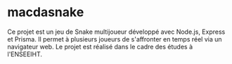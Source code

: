 # macdasnake
Ce projet est un jeu de Snake multijoueur développé avec Node.js, Express et Prisma. Il permet à plusieurs joueurs de s'affronter en temps réel via un navigateur web. Le projet est réalisé dans le cadre des études à l'ENSEEIHT.
